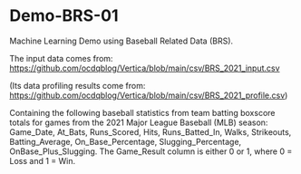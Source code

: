 # Demo-BRS-01

Machine Learning Demo using Baseball Related Data (BRS). 

The input data comes from: https://github.com/ocdqblog/Vertica/blob/main/csv/BRS_2021_input.csv 

(Its data profiling results come from: https://github.com/ocdqblog/Vertica/blob/main/csv/BRS_2021_profile.csv)

Containing the following baseball statistics from team batting boxscore totals for games from the 2021 Major League Baseball (MLB) season:
Game_Date, At_Bats, Runs_Scored, Hits, Runs_Batted_In, Walks, Strikeouts, Batting_Average, On_Base_Percentage, Slugging_Percentage, OnBase_Plus_Slugging.
The Game_Result column is either 0 or 1, where 0 = Loss and 1 = Win.
